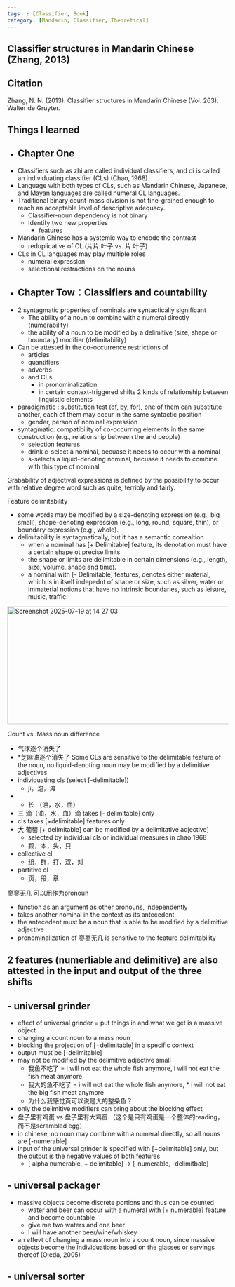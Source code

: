 ```yaml
---
tags  : [Classifier, Book]
category: [Mandarin, Classifier, Theoretical]
---
```

## Classifier structures in Mandarin Chinese (Zhang, 2013)

## Citation 
Zhang, N. N. (2013). Classifier structures in Mandarin Chinese (Vol. 263). Walter de Gruyter.

## Things I learned 
- ## Chapter One
- Classifiers such as zhi are called individual classifiers, and di is called an individuating classifier (CLs) (Chao, 1968).
- Language with both types of CLs, such as Mandarin Chinese, Japanese, and Mayan languages are called numeral CL languages.
- Traditional binary count-mass division is not fine-grained enough to reach an acceptable level of descriptive adequacy.
  - Classifier-noun dependency is not binary
  - Identify two new properties
    - features
- Mandarin Chinese has a systemic way to encode the contrast
  - reduplicative of CL (片片 叶子 vs. 片 叶子)
- CLs in CL languages may play multiple roles
  - numeral expression
  - selectional restractions on the nouns
- ## Chapter Tow：Classifiers and countability
- 2 syntagmatic properties of nominals are syntactically significant
  - The ability of a noun to combine with a numeral directly (numerability)
  - the ability of a noun to be modified by a delimitive (size, shape or boundary) modifier (delimitability)
- Can be attested in the co-occurrence restrictions of
  - articles
  - quantifiers
  - adverbs
  - and CLs
    - in pronominalization
    - in certain context-triggered shifts
2 kinds of relationship between linguistic elements
- paradigmatic : substitution test (of, by, for), one of them can substitute another, each of them may occur in the same syntactic position
  - gender, person of nominal expression
- syntagmatic: compatibility of co-occurring elements in the same construction (e.g., relationship between the and people)
  - selection features
  - drink c-select a nominal, becuase it needs to occur with a nominal
  - s-selects a liquid-denoting nominal, becuase it needs to combine with this type of nominal
 
Grabability of adjectival expressions is defined by the possibility to occur with relative degree word such as quite, terribly and fairly. 

Feature delimitability
- some words may be modified by a size-denoting expression (e.g., big small), shape-denoting expression (e.g., long, round, square, thin), or boundary expression (e.g., whole).
- delimitability is syntagmatically, but it has a semantic correaltion
  - when a nominal has [+ Delimitable] feature, its denotation must have a certain shape ot precise limits
  - the shape or limits are delimitable in certain dimensions (e.g., length, size, volume, shape and time).
  - a nominal with [- Delimitable] features, denotes either material, which is in itself indepednt of shape or size, such as silver, water or immaterial notions that have no intrinsic boundaries, such as leisure, music, traffic. 
<img width="771" height="268" alt="Screenshot 2025-07-19 at 14 27 03" src="https://github.com/user-attachments/assets/66d8b77b-ac2c-44d8-9c9b-9dec03091d80" />

Count vs. Mass noun difference 
- 气球逐个消失了
- *芝麻油逐个消失了
Some CLs are sensitive to the delimitable feature of the noun, no liquid-denoting noun may be modified by a delimitive adjectives
- individuating cls (select [-delimitable])
  - ji，泡，滩
- * 长 （油，水，血）
- 三 滴（油，水，血）滴 takes [- delimitable] only
- cls takes [+delimitable] features only
- 大 葡萄 [+ delimitable] can be modified by a delimitative adjective]
  - selected by individual cls or individual measures in chao 1968
  - 颗，本，头，只
- collective cl
  - 组，群，打，双，对
- partitive cl
  - 页，段，章
 
寥寥无几 可以用作为pronoun
- function as an argument as other pronouns, independently
- takes another nominal in the context as its antecedent
- the antecedent must be a noun that is able to be modified by a delimitive adjective
- pronominalization of 寥寥无几 is sensitive to the feature delimitability

## 2 features (numerliable and delimitive) are also attested in the input and output of the three shifts
## - universal grinder
  - effect of universal grinder = put things in and what we get is a massive object
  - changing a count noun to a mass noun
  - blocking the projection of [+delimitable] in a specific context
  - output must be [-delimitable]
  - may not be modified by the delimitive adjective small
    - 我鱼不吃了 = i will not eat the whole fish anymore, i will not eat the fish meat anymore
    - 我大的鱼不吃了 = i will not eat the whole fish anymore, * i will not eat the big fish meat anymore
    - 为什么我感觉页可以说是大的整条鱼？
  - only the delimitive modifiers can bring about the blocking effect
  - 盘子里有鸡蛋 vs 盘子里有大鸡蛋 （这个是只有鸡蛋是一个整体的reading，而不是scrambled egg）
  - in chinese, no noun may combine with a numeral directly, so all nouns are [-numerable]
  - input of the universal grinder is specified with [+delimitable] only, but the output is the negative values of both features
    -  [ alpha numerable, + delimitable] -> [-numerable, -delimitbale]
## - universal packager
- massive objects become discrete portions and thus can be counted
  - water and beer can occur with a numeral with [+ numerable] feature and become countable
  - give me two waters and one beer
  - I will have another beer/wine/whiskey
- an effevt of changing a mass noun into a count noun, since massive objects become the individuations based on the glasses or servings thereof (Ojeda, 2005)
## - universal sorter 
